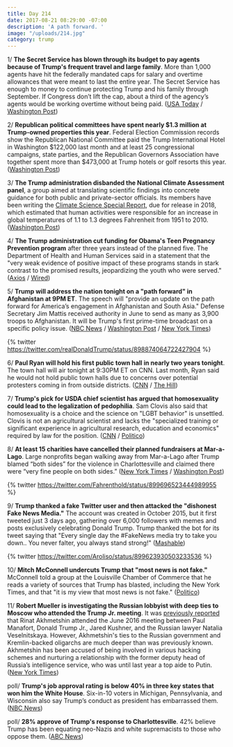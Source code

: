```yaml
---
title: Day 214
date: 2017-08-21 08:29:00 -07:00
description: 'A path forward. '
image: "/uploads/214.jpg"
category: trump
---
```


1/ **The Secret Service has blown through its budget to pay agents because of Trump's frequent travel and large family**. More than 1,000 agents have hit the federally mandated caps for salary and overtime allowances that were meant to last the entire year. The Secret Service has enough to money to continue protecting Trump and his family through September. If Congress don’t lift the cap, about a third of the agency’s agents would be working overtime without being paid. ([USA Today](https://www.usatoday.com/story/news/politics/2017/08/21/secret-service-cant-pay-agents-because-trumps-frequent-travel-large-family/529075001/) / [Washington Post](https://www.washingtonpost.com/politics/secret-service-says-it-will-run-out-of-money-to-protect-trump-and-his-family-sept-30/2017/08/21/93d30132-868c-11e7-961d-2f373b3977ee_story.html))

2/ **Republican political committees have spent nearly $1.3 million at Trump-owned properties this year**. Federal Election Commission records show the Republican National Committee paid the Trump International Hotel in Washington $122,000 last month and at least 25 congressional campaigns, state parties, and the Republican Governors Association have together spent more than $473,000 at Trump hotels or golf resorts this year. ([Washington Post](https://www.washingtonpost.com/news/post-politics/wp/2017/08/21/republican-committees-have-spent-nearly-1-3-million-at-trump-owned-properties-this-year/))

3/ **The Trump administration disbanded the National Climate Assessment panel**, a group aimed at translating scientific findings into concrete guidance for both public and private-sector officials. Its members have been writing the [Climate Science Special Report](https://whatthefuckjusthappenedtoday.com/2017/08/08/day-201/#1-scientists-fear-the-trump-administ), due for release in 2018, which estimated that human activities were responsible for an increase in global temperatures of 1.1 to 1.3 degrees Fahrenheit from 1951 to 2010. ([Washington Post](https://www.washingtonpost.com/news/energy-environment/wp/2017/08/20/the-trump-administration-just-disbanded-a-federal-advisory-committee-on-climate-change/))

4/ **The Trump administration cut funding for Obama's Teen Pregnancy Prevention program** after three years instead of the planned five. The Department of Health and Human Services said in a statement that the "very weak evidence of positive impact of these programs stands in stark contrast to the promised results, jeopardizing the youth who were served." ([Axios](https://www.axios.com/trump-teen-pregnancy-2473732671.html) / [Wired](https://www.wired.com/story/teen-pregnancy-researchers-regroup-after-trumps-hhs-pulls-funding/))

5/ **Trump will address the nation tonight on a "path forward" in Afghanistan at 9PM ET**. The speech will "provide an update on the path forward for America’s engagement in Afghanistan and South Asia." Defense Secretary Jim Mattis received authority in June to send as many as 3,900 troops to Afghanistan. It will be Trump's first prime-time broadcast on a specific policy issue. ([NBC News](http://www.nbcnews.com/news/world/trump-address-nation-path-forward-afghanistan-monday-night-n794356) / [Washington Post](https://www.washingtonpost.com/world/national-security/mattis-confirms-decision-made-on-path-forward-in-afghanistan/2017/08/20/f6cb9d9b-8606-422d-b7f5-eb826bbd95b0_story.html) / [New York Times](https://www.nytimes.com/2017/08/20/world/asia/trump-afghanistan-strategy-mattis.html))

{% twitter https://twitter.com/realDonaldTrump/status/898874064722427904 %}

6/ **Paul Ryan will hold his first public town hall in nearly two years tonight**. The town hall will air tonight at 9:30PM ET on CNN. Last month, Ryan said he would not hold public town halls due to concerns over potential protesters coming in from outside districts. ([CNN](http://www.cnn.com/2017/08/21/politics/how-to-watch-paul-ryan-town-hall-trump-afghanistan-speech/index.html) / [The Hill](http://thehill.com/homenews/house/346584-ryan-holding-town-hall-event-later-this-month))

7/ **Trump's pick for USDA chief scientist has argued that homosexuality could lead to the legalization of pedophilia**. Sam Clovis also said that homosexuality is a choice and the science on "LGBT behavior" is unsettled. Clovis is not an agricultural scientist and lacks the "specialized training or significant experience in agricultural research, education and economics" required by law for the position. ([CNN](http://www.cnn.com/2017/08/21/politics/kfile-sam-clovis-lgbt-comments/index.html) / [Politico](http://www.politico.com/story/2017/07/30/usda-sam-clovis-influence-trump-241114))

8/ **At least 15 charities have cancelled their planned fundraisers at Mar-a-Lago**. Large nonprofits began walking away from Mar-a-Lago after Trump blamed “both sides” for the violence in Charlottesville and claimed there were “very fine people on both sides.” ([New York Times](https://www.nytimes.com/2017/08/20/us/politics/more-charities-cancel-fund-raisers-at-trumps-mar-a-lago-club.html) / [Washington Post](https://www.washingtonpost.com/news/post-politics/wp/2017/08/21/which-charities-have-canceled-galas-at-mar-a-lago-club-how-much-money-is-at-stake-catch-up-on-the-story-with-our-qa/))

{% twitter https://twitter.com/Fahrenthold/status/899696523444989955 %}

9/ **Trump thanked a fake Twitter user and then attacked the "dishonest Fake News Media."** The account was created in October 2015, but it first tweeted just 3 days ago, gathering over 6,000 followers with memes and posts exclusively celebrating Donald Trump. Trump thanked the bot for its tweet saying that "Every single day the #FakeNews media try to take you down.. You never falter, you always stand strong!" ([Mashable](http://mashable.com/2017/08/21/donald-trump-bot-twitter-retweets-fake-news/))

{% twitter https://twitter.com/Aroliso/status/899623930503233536 %}

10/ **Mitch McConnell undercuts Trump that "most news is not fake."** McConnell told a group at the Louisville Chamber of Commerce that he reads a variety of sources that Trump has blasted, including the New York Times, and that "it is my view that most news is not fake." ([Politico](http://www.politico.com/story/2017/08/21/mitch-mcconnell-trump-fake-news))

11/ **Robert Mueller is investigating the Russian lobbyist with deep ties to Moscow who attended the Trump Jr. meeting**. It was [previously reported](https://whatthefuckjusthappenedtoday.com/2017/07/14/day-176/#1-a-former-soviet-counterintelligenc) that Rinat Akhmetshin attended the June 2016 meeting between Paul Manafort, Donald Trump Jr., Jared Kushner, and the Russian lawyer Natalia Veselnitskaya. However, Akhmetshin's ties to the Russian government and Kremlin-backed oligarchs are much deeper than was previously known. Akhmetshin has been accused of being involved in various hacking schemes and nurturing a relationship with the former deputy head of Russia’s intelligence service, who was until last year a top aide to Putin. ([New York Times](https://www.nytimes.com/2017/08/21/us/rinat-akhmetshin-russia-trump-meeting.html?_r=1))

poll/ **Trump's job approval rating is below 40% in three key states that won him the White House**. Six-in-10 voters in Michigan, Pennsylvania, and Wisconsin also say Trump’s conduct as president has embarrassed them. ([NBC News](http://www.nbcnews.com/politics/first-read/new-polls-show-trump-s-presidency-stands-perilous-ground-n794436))

poll/ **28% approve of Trump's response to Charlottesville**. 42% believe Trump has been equating neo-Nazis and white supremacists to those who oppose them. ([ABC News](http://abcnews.go.com/Politics/28-approve-trumps-response-charlottesville-poll/story?id=49334079))
